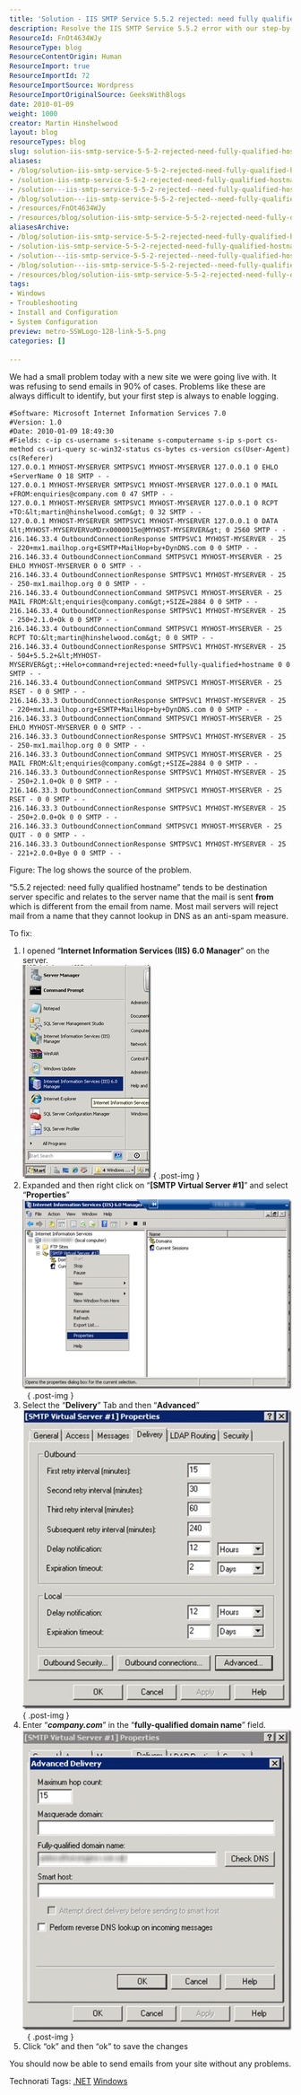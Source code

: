 ```yaml
---
title: 'Solution - IIS SMTP Service 5.5.2 rejected: need fully qualified hostname'
description: Resolve the IIS SMTP Service 5.5.2 error with our step-by-step guide. Ensure successful email delivery by configuring a fully qualified hostname.
ResourceId: FnOt4634WJy
ResourceType: blog
ResourceContentOrigin: Human
ResourceImport: true
ResourceImportId: 72
ResourceImportSource: Wordpress
ResourceImportOriginalSource: GeeksWithBlogs
date: 2010-01-09
weight: 1000
creator: Martin Hinshelwood
layout: blog
resourceTypes: blog
slug: solution-iis-smtp-service-5-5-2-rejected-need-fully-qualified-hostname
aliases:
- /blog/solution-iis-smtp-service-5-5-2-rejected-need-fully-qualified-hostname
- /solution-iis-smtp-service-5-5-2-rejected-need-fully-qualified-hostname
- /solution---iis-smtp-service-5-5-2-rejected--need-fully-qualified-hostname
- /blog/solution---iis-smtp-service-5-5-2-rejected--need-fully-qualified-hostname
- /resources/FnOt4634WJy
- /resources/blog/solution-iis-smtp-service-5-5-2-rejected-need-fully-qualified-hostname
aliasesArchive:
- /blog/solution-iis-smtp-service-5-5-2-rejected-need-fully-qualified-hostname
- /solution-iis-smtp-service-5-5-2-rejected-need-fully-qualified-hostname
- /solution---iis-smtp-service-5-5-2-rejected--need-fully-qualified-hostname
- /blog/solution---iis-smtp-service-5-5-2-rejected--need-fully-qualified-hostname
- /resources/blog/solution-iis-smtp-service-5-5-2-rejected-need-fully-qualified-hostname
tags:
- Windows
- Troubleshooting
- Install and Configuration
- System Configuration
preview: metro-SSWLogo-128-link-5-5.png
categories: []

---
```

We had a small problem today with a new site we were going live with. It was refusing to send emails in 90% of cases. Problems like these are always difficult to identify, but your first step is always to enable logging.

```
#Software: Microsoft Internet Information Services 7.0
#Version: 1.0
#Date: 2010-01-09 18:49:30
#Fields: c-ip cs-username s-sitename s-computername s-ip s-port cs-method cs-uri-query sc-win32-status cs-bytes cs-version cs(User-Agent) cs(Referer)
127.0.0.1 MYHOST-MYSERVER SMTPSVC1 MYHOST-MYSERVER 127.0.0.1 0 EHLO +ServerName 0 18 SMTP - -
127.0.0.1 MYHOST-MYSERVER SMTPSVC1 MYHOST-MYSERVER 127.0.0.1 0 MAIL +FROM:enquiries@company.com 0 47 SMTP - -
127.0.0.1 MYHOST-MYSERVER SMTPSVC1 MYHOST-MYSERVER 127.0.0.1 0 RCPT +TO:&lt;martin@hinshelwood.com&gt; 0 32 SMTP - -
127.0.0.1 MYHOST-MYSERVER SMTPSVC1 MYHOST-MYSERVER 127.0.0.1 0 DATA &lt;MYHOST-MYSERVERVoMDrx0000015e@MYHOST-MYSERVER&gt; 0 2560 SMTP - -
216.146.33.4 OutboundConnectionResponse SMTPSVC1 MYHOST-MYSERVER - 25 - 220+mx1.mailhop.org+ESMTP+MailHop+by+DynDNS.com 0 0 SMTP - -
216.146.33.4 OutboundConnectionCommand SMTPSVC1 MYHOST-MYSERVER - 25 EHLO MYHOST-MYSERVER 0 0 SMTP - -
216.146.33.4 OutboundConnectionResponse SMTPSVC1 MYHOST-MYSERVER - 25 - 250-mx1.mailhop.org 0 0 SMTP - -
216.146.33.4 OutboundConnectionCommand SMTPSVC1 MYHOST-MYSERVER - 25 MAIL FROM:&lt;enquiries@company.com&gt;+SIZE=2884 0 0 SMTP - -
216.146.33.4 OutboundConnectionResponse SMTPSVC1 MYHOST-MYSERVER - 25 - 250+2.1.0+Ok 0 0 SMTP - -
216.146.33.4 OutboundConnectionCommand SMTPSVC1 MYHOST-MYSERVER - 25 RCPT TO:&lt;martin@hinshelwood.com&gt; 0 0 SMTP - -
216.146.33.4 OutboundConnectionResponse SMTPSVC1 MYHOST-MYSERVER - 25 - 504+5.5.2+&lt;MYHOST-MYSERVER&gt;:+Helo+command+rejected:+need+fully-qualified+hostname 0 0 SMTP - -
216.146.33.4 OutboundConnectionCommand SMTPSVC1 MYHOST-MYSERVER - 25 RSET - 0 0 SMTP - -
216.146.33.3 OutboundConnectionResponse SMTPSVC1 MYHOST-MYSERVER - 25 - 220+mx1.mailhop.org+ESMTP+MailHop+by+DynDNS.com 0 0 SMTP - -
216.146.33.3 OutboundConnectionCommand SMTPSVC1 MYHOST-MYSERVER - 25 EHLO MYHOST-MYSERVER 0 0 SMTP - -
216.146.33.3 OutboundConnectionResponse SMTPSVC1 MYHOST-MYSERVER - 25 - 250-mx1.mailhop.org 0 0 SMTP - -
216.146.33.3 OutboundConnectionCommand SMTPSVC1 MYHOST-MYSERVER - 25 MAIL FROM:&lt;enquiries@company.com&gt;+SIZE=2884 0 0 SMTP - -
216.146.33.3 OutboundConnectionResponse SMTPSVC1 MYHOST-MYSERVER - 25 - 250+2.1.0+Ok 0 0 SMTP - -
216.146.33.3 OutboundConnectionCommand SMTPSVC1 MYHOST-MYSERVER - 25 RSET - 0 0 SMTP - -
216.146.33.3 OutboundConnectionResponse SMTPSVC1 MYHOST-MYSERVER - 25 - 250+2.0.0+Ok 0 0 SMTP - -
216.146.33.3 OutboundConnectionCommand SMTPSVC1 MYHOST-MYSERVER - 25 QUIT - 0 0 SMTP - -
216.146.33.3 OutboundConnectionResponse SMTPSVC1 MYHOST-MYSERVER - 25 - 221+2.0.0+Bye 0 0 SMTP - -
```

Figure: The log shows the source of the problem.

“5.5.2 rejected: need fully qualified hostname” tends to be destination server specific and relates to the server name that the mail is sent **from** which is different from the email from name. Most mail servers will reject mail from a name that they cannot lookup in DNS as an anti-spam measure.

To fix:

1. I opened “**Internet Information Services (IIS) 6.0 Manager**” on the server.  
    ![clip_image001](images/a0127b4e14f2_116A4-clip_image001_3-1-1.jpg)
   { .post-img }
2. Expanded and then right click on “**\[SMTP Virtual Server #1\]**” and select “**Properties**”  
    ![image](images/a0127b4e14f2_116A4-image_6-4-4.png) 
   { .post-img }
3. Select the “**Delivery**” Tab and then “**Advanced**”  
    ![clip_image003](images/a0127b4e14f2_116A4-clip_image003_3-2-2.jpg)
   { .post-img }
4. Enter “**_company.com_**” in the “**fully-qualified domain name**” field.  
    ![image](images/a0127b4e14f2_116A4-image_5-3-3.png) 
   { .post-img }
5. Click “ok” and then “ok” to save the changes

You should now be able to send emails from your site without any problems.

Technorati Tags: [.NET](http://technorati.com/tags/.NET) [Windows](http://technorati.com/tags/Windows)
